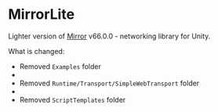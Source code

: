 
# MirrorLite

Lighter version of [Mirror](https://github.com/vis2k/Mirror) v66.0.0 - networking library for Unity.

What is changed:

- Removed `Examples` folder
- 
- Removed `Runtime/Transport/SimpleWebTransport` folder
- 
- Removed `ScriptTemplates` folder

